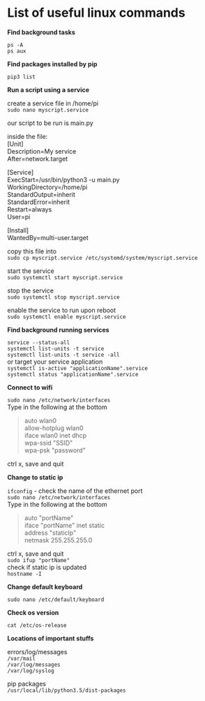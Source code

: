 # List of useful linux commands

__Find background tasks__

`ps -A`\
`ps aux`

__Find packages installed by pip__

`pip3 list`

__Run a script using a service__

create a service file in /home/pi \
`sudo nano myscript.service`

our script to be run is main.py

inside the file: \
[Unit] \
Description=My service \
After=network.target

[Service] \
ExecStart=/usr/bin/python3 -u main.py \
WorkingDirectory=/home/pi \
StandardOutput=inherit \
StandardError=inherit \
Restart=always \
User=pi 

[Install] \
WantedBy=multi-user.target

copy this file into \
`sudo cp myscript.service /etc/systemd/system/myscript.service`

start the service \
`sudo systemctl start myscript.service`

stop the service \
`sudo systemctl stop myscript.service`

enable the service to run upon reboot \
`sudo systemctl enable myscript.service`

__Find background running services__

`service --status-all`\
`systemctl list-units -t service`\
`systemctl list-units -t service -all`\
or target your service application\
`systemctl is-active "applicationName".service`\
`systemctl status "applicationName".service`

__Connect to wifi__

`sudo nano /etc/network/interfaces`\
Type in the following at the bottom
>auto wlan0\
>allow-hotplug wlan0\
>iface wlan0 inet dhcp\
>    wpa-ssid "SSID"\
>    wpa-psk "password"

ctrl x, save and quit

__Change to static ip__

`ifconfig` - check the name of the ethernet port\
`sudo nano /etc/network/interfaces`\
Type in the following at the bottom
>auto "portName"\
>iface "portName" inet static\
>address "staticIp"\
>netmask 255.255.255.0

ctrl x, save and quit\
`sudo ifup "portName"`\
check if static ip is updated\
`hostname -I`

__Change default keyboard__

`sudo nano /etc/default/keyboard`

__Check os version__

`cat /etc/os-release`

__Locations of important stuffs__

errors/log/messages\
`/var/mail`\
`/var/log/messages`\
`/var/log/syslog`

pip packages\
`/usr/local/lib/python3.5/dist-packages`
